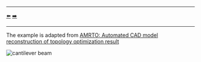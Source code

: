 ***
[⬅️](../025/README.md "Previous example")
[➡️](../027/README.md "Next example")
***

The example is adapted from [AMRTO: Automated CAD model reconstruction of topology optimization result](https://doi.org/10.1016/j.cma.2024.117673)

![cantilever beam](cantilever_beam.png)
